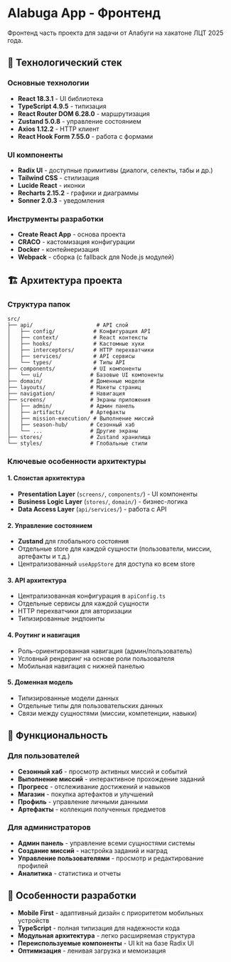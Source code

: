 # Alabuga App - Фронтенд

Фронтенд часть проекта для задачи от Алабуги на хакатоне ЛЦТ 2025 года.

## 🚀 Технологический стек

### Основные технологии
- **React 18.3.1** - UI библиотека
- **TypeScript 4.9.5** - типизация
- **React Router DOM 6.28.0** - маршрутизация
- **Zustand 5.0.8** - управление состоянием
- **Axios 1.12.2** - HTTP клиент
- **React Hook Form 7.55.0** - работа с формами

### UI компоненты
- **Radix UI** - доступные примитивы (диалоги, селекты, табы и др.)
- **Tailwind CSS** - стилизация
- **Lucide React** - иконки
- **Recharts 2.15.2** - графики и диаграммы
- **Sonner 2.0.3** - уведомления

### Инструменты разработки
- **Create React App** - основа проекта
- **CRACO** - кастомизация конфигурации
- **Docker** - контейнеризация
- **Webpack** - сборка (с fallback для Node.js модулей)

## 🏗️ Архитектура проекта

### Структура папок
```
src/
├── api/                    # API слой
│   ├── config/            # Конфигурация API
│   ├── context/           # React контексты
│   ├── hooks/             # Кастомные хуки
│   ├── interceptors/      # HTTP перехватчики
│   ├── services/          # API сервисы
│   └── types/             # Типы API
├── components/            # UI компоненты
│   └── ui/               # Базовые UI компоненты
├── domain/               # Доменные модели
├── layouts/              # Макеты страниц
├── navigation/           # Навигация
├── screens/              # Экраны приложения
│   ├── admin/            # Админ панель
│   ├── artifacts/        # Артефакты
│   ├── mission-execution/ # Выполнение миссий
│   ├── season-hub/       # Сезонный хаб
│   └── ...               # Другие экраны
├── stores/               # Zustand хранилища
└── styles/               # Глобальные стили
```

### Ключевые особенности архитектуры

#### 1. **Слоистая архитектура**
- **Presentation Layer** (`screens/`, `components/`) - UI компоненты
- **Business Logic Layer** (`stores/`, `domain/`) - бизнес-логика
- **Data Access Layer** (`api/services/`) - работа с API

#### 2. **Управление состоянием**
- **Zustand** для глобального состояния
- Отдельные store для каждой сущности (пользователи, миссии, артефакты и т.д.)
- Централизованный `useAppStore` для доступа ко всем store

#### 3. **API архитектура**
- Централизованная конфигурация в `apiConfig.ts`
- Отдельные сервисы для каждой сущности
- HTTP перехватчики для авторизации
- Типизированные эндпоинты

#### 4. **Роутинг и навигация**
- Роль-ориентированная навигация (админ/пользователь)
- Условный рендеринг на основе роли пользователя
- Мобильная навигация с нижней панелью

#### 5. **Доменная модель**
- Типизированные модели данных
- Отдельные типы для пользовательских данных
- Связи между сущностями (миссии, компетенции, навыки)

## 📱 Функциональность

### Для пользователей
- **Сезонный хаб** - просмотр активных миссий и событий
- **Выполнение миссий** - интерактивное прохождение заданий
- **Прогресс** - отслеживание достижений и навыков
- **Магазин** - покупка артефактов и улучшений
- **Профиль** - управление личными данными
- **Артефакты** - коллекция полученных предметов

### Для администраторов
- **Админ панель** - управление всеми сущностями системы
- **Создание миссий** - настройка заданий и наград
- **Управление пользователями** - просмотр и редактирование профилей
- **Аналитика** - статистика и отчеты

## 🔧 Особенности разработки

- **Mobile First** - адаптивный дизайн с приоритетом мобильных устройств
- **TypeScript** - полная типизация для надежности кода
- **Модульная архитектура** - легко расширяемая структура
- **Переиспользуемые компоненты** - UI kit на базе Radix UI
- **Оптимизация** - ленивая загрузка и мемоизация
